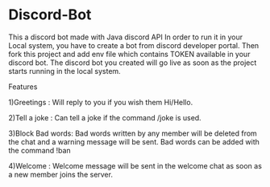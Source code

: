 # Discord-Bot
This a discord bot made with Java discord API
In order to run it in your Local system, you have to create a bot from discord developer portal. 
Then fork this project and add env file which contains TOKEN available in your discord bot.
The discord bot you created will go live as soon as the project starts running in the local system.

Features

1)Greetings : Will reply to you if you wish them Hi/Hello.

2)Tell a joke : Can tell a joke if the command /joke is used.

3)Block Bad words: Bad words written by any member will be deleted from the chat and a warning message will be sent.
  Bad words can be added with the command !ban
  
4)Welcome : Welcome message will be sent in the welcome chat as soon as a new member joins the server.
